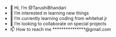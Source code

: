 - 👋 Hi, I’m @TarushiBhandari
- 👀 I’m interested in learning new things
- 🌱 I’m currently learning coding from whitehat jr
- 💞️ I’m looking to collaborate on special projects
- 📫 How to reach me ***************@gmail.com

<!---
TarushiBhandari/TarushiBhandari is a ✨ special ✨ repository because its `README.md` (this file) appears on your GitHub profile.
You can click the Preview link to take a look at your changes.
--->
